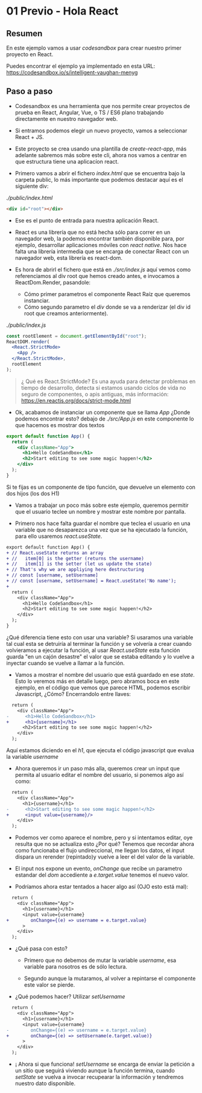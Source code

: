 # 01 Previo - Hola React

## Resumen

En este ejemplo vamos a usar _codesandbox_ para crear nuestro primer proyecto en React.

Puedes encontrar el ejemplo ya implementado en esta URL: https://codesandbox.io/s/intelligent-vaughan-menyg

## Paso a paso

- Codesandbox es una herramienta que nos permite crear proyectos de prueba en React, Angular, Vue,
  o TS / ES6 plano trabajando directamente en nuestro navegador web.

- Si entramos podemos elegir un nuevo proyecto, vamos a seleccionar React + JS.

- Este proyecto se crea usando una plantilla de _create-react-app_, más adelante sabremos más
  sobre este cli, ahora nos vamos a centrar en que estructura tiene una aplicacíon react.

- Primero vamos a abrir el fichero _index.html_ que se encuentra bajo la carpeta public,
  lo más importante que podemos destacar aquí es el siguiente div:

_./public/index.html_

```html
<div id="root"></div>
```

- Ese es el punto de entrada para nuestra aplicación React.

- React es una librería que no está hecha sólo para correr en un navegador web, la podemos
  encontrar también disponible para, por ejemplo, desarrollar aplicaciones móviles con
  _react native_. Nos hace falta una librería intermedia que se encarga de conectar
  React con un navegador web, esta librería es react-dom.

- Es hora de abrirl el fichero que está en _./src/index.js_ aquí vemos como referenciamos
  al div root que hemos creado antes, e invocamos a ReactDom.Render, pasandole:

  - Cómo primer parametros el componente React Raíz que queremos instanciar.
  - Cómo segundo parametro el _div_ donde se va a renderizar (el div id root que creamos anteriormente).

_./public/index.js_

```jsx
const rootElement = document.getElementById("root");
ReactDOM.render(
  <React.StrictMode>
    <App />
  </React.StrictMode>,
  rootElement
);
```

> ¿ Qué es React.StrictMode? Es una ayuda para detectar problemas en tiempo de desarrollo,
> detecta si estamos usando ciclos de vida no seguro de componentes, o apis antiguas,
> más información: https://en.reactjs.org/docs/strict-mode.html

- Ok, acabamos de instanciar un componente que se llama _App_ ¿Donde podemos encontrar esto?
  debajo de _./src/App.js_ en este componente lo que hacemos es mostrar dos textos

```jsx
export default function App() {
  return (
    <div className="App">
      <h1>Hello CodeSandbox</h1>
      <h2>Start editing to see some magic happen!</h2>
    </div>
  );
}
```

Si te fijas es un componente de tipo función, que devuelve un elemento con dos hijos (los dos H1)

- Vamos a trabajar un poco más sobre este ejemplo, queremos permitir que el usuario teclee
  un nombre y mostrar este nombre por pantalla.

- Primero nos hace falta guardar el nombre que teclea el usuario en una variable que no
  desaparezca una vez que se ha ejecutado la función, para ello usaremos _react.useState_.

```diff
export default function App() {
+ // React.useState returns an array
+ //   item[0] is the getter (returns the username)
+ //   item[1] is the setter (let us update the state)
+ // That's why we are appliying here destructuring
+ // const [username, setUsername]
+ // const [username, setUsername] = React.useState('No name');
+
  return (
    <div className="App">
      <h1>Hello CodeSandbox</h1>
      <h2>Start editing to see some magic happen!</h2>
    </div>
  );
}
```

¿Qué diferencia tiene esto con usar una variable? Si usaramos una variable tal cual
esta se detruiría al terminar la función y se volvería a crear cuando volvieramos a ejecutar
la función, al usar _React.useState_ esta función guarda "en un cajón desastre" el valor que
se estaba editando y lo vuelve a inyectar cuando se vuelve a llamar a la función.

- Vamos a mostrar el nombre del usuario que está guardado en ese _state_. Esto lo veremos más en
  detalle luego, pero abramos boca en este ejemplo, en el código que vemos que parece HTML,
  podemos escribir Javascript, ¿Cómo? Encerrandolo entre llaves:

```diff
  return (
    <div className="App">
-      <h1>Hello CodeSandbox</h1>
+      <h1>{username}</h1>
      <h2>Start editing to see some magic happen!</h2>
    </div>
  );
```

Aquí estamos diciendo en el _h1_, que ejecuta el código javascript que evalua la variable
_username_

- Ahora queremos ir un paso más alla, queremos crear un input que permita al usuario
  editar el nombre del usuario, si ponemos algo así como:

```diff
  return (
    <div className="App">
      <h1>{username}</h1>
-      <h2>Start editing to see some magic happen!</h2>
+      <input value={username}/>
    </div>
  );
```

- Podemos ver como aparece el nombre, pero y si intentamos editar, oye resulta que no se actualiza
  esto ¿Por qué? Tenemos que recordar ahora como funcionaba el flujo undireccional, me llegan los
  datos, el input dispara un rerender (repintado)y vuelve a leer el del valor de la variable.

- El input nos expone un evento, _onChange_ que recibe un parametro estandar del _dom_
  accediente a _e.target.value_ tenemos el nuevo valor.

- Podríamos ahora estar tentados a hacer algo así (OJO esto está mal):

```diff
  return (
    <div className="App">
      <h1>{username}</h1>
      <input value={username}
+        onChange={(e) => username = e.target.value}
      >
    </div>
  );
```

- ¿Qué pasa con esto?

  - Primero que no debemos de mutar la variable _username_, esa variable
    para nosotros es de sólo lectura.

  - Segundo aunque la mutaramos, al volver a repintarse el componente este valor
    se pierde.

- ¿Qué podemos hacer? Utilizar _setUsername_

```diff
  return (
    <div className="App">
      <h1>{username}</h1>
      <input value={username}
-        onChange={(e) => username = e.target.value}
+        onChange={(e) => setUsername(e.target.value)}
      >
    </div>
  );
```

- ¡ Ahora si que funciona! _setUsername_ se encarga de enviar la petición a un sitio que
  seguirá viviendo aunque la función termina, cuando _setState_ se vuelva a invocar
  recupearar la información y tendremos nuestro dato disponible.
